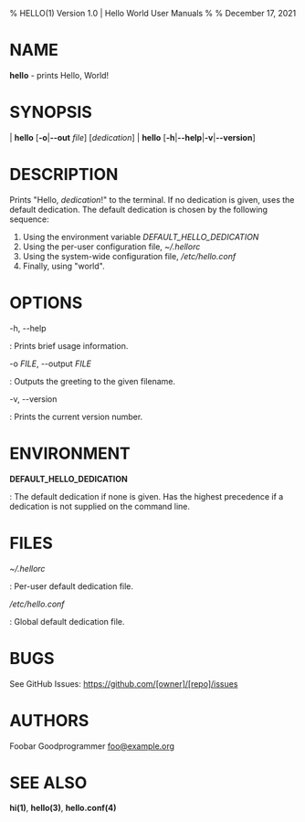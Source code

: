 % HELLO(1) Version 1.0 | Hello World User Manuals
%
% December 17, 2021

# NAME

**hello** - prints Hello, World!

# SYNOPSIS

| **hello** \[**-o**|**\--out** _file_] \[_dedication_]
| **hello** \[**-h**|**\--help**|**-v**|**\--version**]

# DESCRIPTION

Prints "Hello, _dedication_!" to the terminal. If no dedication is
given, uses the default dedication. The default dedication is chosen by
the following sequence:

 1. Using the environment variable *DEFAULT_HELLO_DEDICATION*
 2. Using the per-user configuration file, *~/.hellorc*
 3. Using the system-wide configuration file, */etc/hello.conf*
 4. Finally, using "world".

# OPTIONS

-h, \--help

:   Prints brief usage information.

-o *FILE*, \--output *FILE*

:   Outputs the greeting to the given filename.

-v, \--version

:   Prints the current version number.

# ENVIRONMENT

**DEFAULT_HELLO_DEDICATION**

:   The default dedication if none is given. Has the highest precedence
    if a dedication is not supplied on the command line.

# FILES

*~/.hellorc*

:   Per-user default dedication file.

*/etc/hello.conf*

:   Global default dedication file.

# BUGS

See GitHub Issues: <https://github.com/[owner]/[repo]/issues>

# AUTHORS

Foobar Goodprogrammer <foo@example.org>

# SEE ALSO

**hi(1)**, **hello(3)**, **hello.conf(4)**